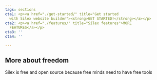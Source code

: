 ```yaml
---
tags: sections
cta1: <p><a href="./get-started/" title="Get started
  with Silex website builder"><strong>GET STARTED!</strong></a></p>
cta2: <p><a href="./features/" title="Silex features">MORE
  FEATURES</a></p>
cta3: ''
cta4: ''

---
```

## **More about freedom**

Silex is free and open source because free minds need to have free tools
